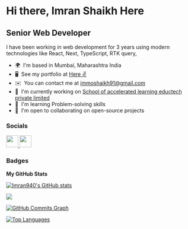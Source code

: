 Hi there, Imran Shaikh Here
====================================================================================================================================

Senior Web Developer
--------------------

I have been working in web development for 3 years using modern technologies like React, Next, TypeScript, RTK query,

* 🌍  I'm based in Mumbai, Maharashtra India
* 🖥️  See my portfolio at [Here ✌️](http://portfolio-six-gamma-16.vercel.app/)
* ✉️  You can contact me at [immoshaikh91@gmail.com](mailto:immoshaikh91@gmail.com)
* 🚀  I'm currently working on [School of accelerated learning eductech private limited](http://www.soal.io/)
* 🧠  I'm learning Problem-solving skills
* 🤝  I'm open to collaborating on open-source projects



### Socials

<p align="left"> <a href="https://www.github.com/Imran940" target="_blank" rel="noreferrer"> <picture> <source media="(prefers-color-scheme: dark)" srcset="https://raw.githubusercontent.com/danielcranney/readme-generator/main/public/icons/socials/github-dark.svg" /> <source media="(prefers-color-scheme: light)" srcset="https://raw.githubusercontent.com/danielcranney/readme-generator/main/public/icons/socials/github.svg" /> <img src="https://raw.githubusercontent.com/danielcranney/readme-generator/main/public/icons/socials/github.svg" width="32" height="32" /> </picture> </a> <a href="https://www.linkedin.com/in/imran-shaikh-9b63a01aa/" target="_blank" rel="noreferrer"> <picture> <source media="(prefers-color-scheme: dark)" srcset="undefined" /> <source media="(prefers-color-scheme: light)" srcset="https://raw.githubusercontent.com/danielcranney/readme-generator/main/public/icons/socials/linkedin.svg" /> <img src="https://raw.githubusercontent.com/danielcranney/readme-generator/main/public/icons/socials/linkedin.svg" width="32" height="32" /> </picture> </a></p>

### Badges

<b>My GitHub Stats</b>

<a href="http://www.github.com/Imran940"><img src="https://github-readme-stats.vercel.app/api?username=Imran940&show_icons=true&hide=&count_private=true&title_color=0891b2&text_color=ffffff&icon_color=0891b2&bg_color=1c1917&hide_border=true&show_icons=true" alt="Imran940's GitHub stats" /></a>

<a href="http://www.github.com/Imran940"><img src="https://github-readme-streak-stats.herokuapp.com/?user=Imran940&stroke=ffffff&background=1c1917&ring=0891b2&fire=0891b2&currStreakNum=ffffff&currStreakLabel=0891b2&sideNums=ffffff&sideLabels=ffffff&dates=ffffff&hide_border=true" /></a>

<a href="http://www.github.com/Imran940"><img src="https://github-readme-activity-graph.cyclic.app/graph?username=Imran940&bg_color=1c1917&color=ffffff&line=0891b2&point=ffffff&area_color=1c1917&area=true&hide_border=true&custom_title=GitHub%20Commits%20Graph" alt="GitHub Commits Graph" /></a>

<a href="https://github.com/Imran940" align="left"><img src="https://github-readme-stats.vercel.app/api/top-langs/?username=Imran940&langs_count=10&title_color=0891b2&text_color=ffffff&icon_color=0891b2&bg_color=1c1917&hide_border=true&locale=en&custom_title=Top%20%Languages" alt="Top Languages" /></a>
